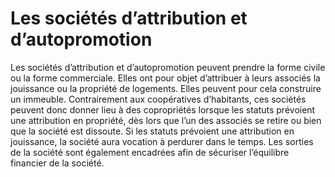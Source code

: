
# Les sociétés d’attribution et d’autopromotion 
Les sociétés d’attribution et d’autopromotion peuvent prendre la forme civile ou la forme commerciale. Elles ont pour objet d’attribuer à leurs associés la jouissance ou la propriété de logements. Elles peuvent pour cela construire un immeuble. Contrairement aux coopératives d’habitants, ces sociétés peuvent donc donner lieu à des copropriétés lorsque les statuts prévoient une attribution en propriété, dès lors que l’un des associés se retire ou bien que la société est dissoute. Si les statuts prévoient une attribution en jouissance, la société aura vocation à perdurer dans le temps. Les sorties de la société sont également encadrées afin de sécuriser l’équilibre financier de la société.